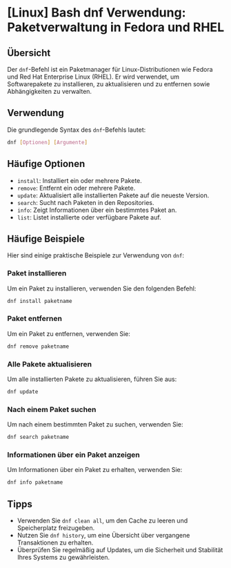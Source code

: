 # [Linux] Bash dnf Verwendung: Paketverwaltung in Fedora und RHEL

## Übersicht
Der `dnf`-Befehl ist ein Paketmanager für Linux-Distributionen wie Fedora und Red Hat Enterprise Linux (RHEL). Er wird verwendet, um Softwarepakete zu installieren, zu aktualisieren und zu entfernen sowie Abhängigkeiten zu verwalten.

## Verwendung
Die grundlegende Syntax des `dnf`-Befehls lautet:

```bash
dnf [Optionen] [Argumente]
```

## Häufige Optionen
- `install`: Installiert ein oder mehrere Pakete.
- `remove`: Entfernt ein oder mehrere Pakete.
- `update`: Aktualisiert alle installierten Pakete auf die neueste Version.
- `search`: Sucht nach Paketen in den Repositories.
- `info`: Zeigt Informationen über ein bestimmtes Paket an.
- `list`: Listet installierte oder verfügbare Pakete auf.

## Häufige Beispiele
Hier sind einige praktische Beispiele zur Verwendung von `dnf`:

### Paket installieren
Um ein Paket zu installieren, verwenden Sie den folgenden Befehl:

```bash
dnf install paketname
```

### Paket entfernen
Um ein Paket zu entfernen, verwenden Sie:

```bash
dnf remove paketname
```

### Alle Pakete aktualisieren
Um alle installierten Pakete zu aktualisieren, führen Sie aus:

```bash
dnf update
```

### Nach einem Paket suchen
Um nach einem bestimmten Paket zu suchen, verwenden Sie:

```bash
dnf search paketname
```

### Informationen über ein Paket anzeigen
Um Informationen über ein Paket zu erhalten, verwenden Sie:

```bash
dnf info paketname
```

## Tipps
- Verwenden Sie `dnf clean all`, um den Cache zu leeren und Speicherplatz freizugeben.
- Nutzen Sie `dnf history`, um eine Übersicht über vergangene Transaktionen zu erhalten.
- Überprüfen Sie regelmäßig auf Updates, um die Sicherheit und Stabilität Ihres Systems zu gewährleisten.